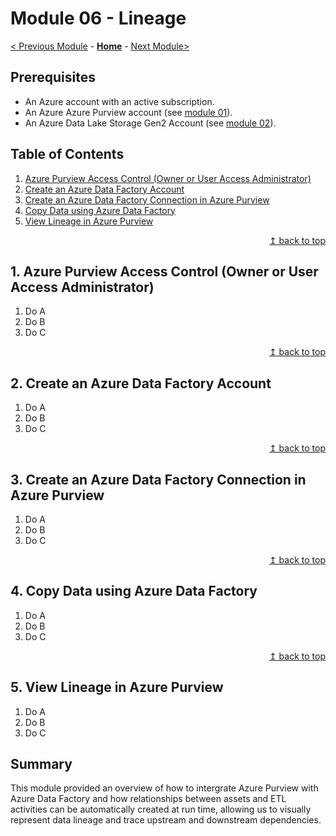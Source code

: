 # Module 06 - Lineage

[< Previous Module](../modules/module05.md) - **[Home](../README.md)** - [Next Module>](../modules/module07.md)

## Prerequisites

* An Azure account with an active subscription.
* An Azure Azure Purview account (see [module 01](../modules/module01.md)).
* An Azure Data Lake Storage Gen2 Account (see [module 02](../modules/module02.md)).

## Table of Contents

1. [Azure Purview Access Control (Owner or User Access Administrator)](#1-azure-purview-access-control-owner-or-user-access-administrator)
2. [Create an Azure Data Factory Account](#2-create-an-azure-data-factory-account)
3. [Create an Azure Data Factory Connection in Azure Purview](#3-create-an-azure-data-factory-connection-in-azure-purview)
4. [Copy Data using Azure Data Factory](#4-copy-data-using-azure-data-factory)
5. [View Lineage in Azure Purview](#5-view-lineage-in-azure-purview)

<div align="right"><a href="#module-06---lineage">↥ back to top</a></div>

## 1. Azure Purview Access Control (Owner or User Access Administrator)

1. Do A
2. Do B
3. Do C

<div align="right"><a href="#module-06---lineage">↥ back to top</a></div>

## 2. Create an Azure Data Factory Account

1. Do A
2. Do B
3. Do C

<div align="right"><a href="#module-06---lineage">↥ back to top</a></div>

## 3. Create an Azure Data Factory Connection in Azure Purview

1. Do A
2. Do B
3. Do C

<div align="right"><a href="#module-06---lineage">↥ back to top</a></div>

## 4. Copy Data using Azure Data Factory

1. Do A
2. Do B
3. Do C

<div align="right"><a href="#module-06---lineage">↥ back to top</a></div>

## 5. View Lineage in Azure Purview

1. Do A
2. Do B
3. Do C

## Summary

This module provided an overview of how to intergrate Azure Purview with Azure Data Factory and how relationships between assets and ETL activities can be automatically created at run time, allowing us to visually represent data lineage and trace upstream and downstream dependencies.
